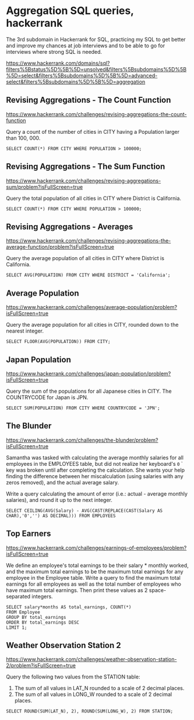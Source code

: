 # Aggregation SQL queries, hackerrank 

The 3rd subdomain in Hackerrank for SQL, practicing my SQL to get better and improve my chances at job interviews and to be able to go for interviews where strong SQL is needed.

https://www.hackerrank.com/domains/sql?filters%5Bstatus%5D%5B%5D=unsolved&filters%5Bsubdomains%5D%5B%5D=select&filters%5Bsubdomains%5D%5B%5D=advanced-select&filters%5Bsubdomains%5D%5B%5D=aggregation

## Revising Aggregations - The Count Function

https://www.hackerrank.com/challenges/revising-aggregations-the-count-function

Query a count of the number of cities in CITY having a Population larger than 100, 000. 

```
SELECT COUNT(*) FROM CITY WHERE POPULATION > 100000;
```

## Revising Aggregations - The Sum Function

https://www.hackerrank.com/challenges/revising-aggregations-sum/problem?isFullScreen=true

Query the total population of all cities in CITY where District is California. 

```
SELECT COUNT(*) FROM CITY WHERE POPULATION > 100000;
```

## Revising Aggregations - Averages

https://www.hackerrank.com/challenges/revising-aggregations-the-average-function/problem?isFullScreen=true

Query the average population of all cities in CITY where District is California. 

```
SELECT AVG(POPULATION) FROM CITY WHERE DISTRICT = 'California';
```

## Average Population

https://www.hackerrank.com/challenges/average-population/problem?isFullScreen=true

Query the average population for all cities in CITY, rounded down to the nearest integer.

```
SELECT FLOOR(AVG(POPULATION)) FROM CITY;
```

## Japan Population

https://www.hackerrank.com/challenges/japan-population/problem?isFullScreen=true

Query the sum of the populations for all Japanese cities in CITY. The COUNTRYCODE for Japan is JPN.

```
SELECT SUM(POPULATION) FROM CITY WHERE COUNTRYCODE = 'JPN';
```

## The Blunder

https://www.hackerrank.com/challenges/the-blunder/problem?isFullScreen=true

Samantha was tasked with calculating the average monthly salaries for all employees in the EMPLOYEES table, but did not realize her keyboard's `0` ` key was broken until after completing the calculation. She wants your help finding the difference between her miscalculation (using salaries with any zeros removed), and the actual average salary.

Write a query calculating the amount of error (i.e.: actual - average monthly salaries), and round it up to the next integer.

```
SELECT CEILING(AVG(Salary) - AVG(CAST(REPLACE(CAST(Salary AS CHAR),'0','') AS DECIMAL))) FROM EMPLOYEES
```

## Top Earners

https://www.hackerrank.com/challenges/earnings-of-employees/problem?isFullScreen=true

We define an employee's total earnings to be their salary * monthly worked, and the maximum total earnings to be the maximum total earnings for any employee in the Employee table. Write a query to find the maximum total earnings for all employees as well as the total number of employees who have maximum total earnings. Then print these values as 2 space-separated integers.

```
SELECT salary*months AS total_earnings, COUNT(*)
FROM Employee
GROUP BY total_earnings
ORDER BY total_earnings DESC
LIMIT 1;
```

## Weather Observation Station 2

https://www.hackerrank.com/challenges/weather-observation-station-2/problem?isFullScreen=true

Query the following two values from the STATION table:

1. The sum of all values in LAT_N rounded to a scale of 2 decimal places.
2. The sum of all values in LONG_W rounded to a scale of 2 decimal places.

```
SELECT ROUND(SUM(LAT_N), 2), ROUND(SUM(LONG_W), 2) FROM STATION;
```
